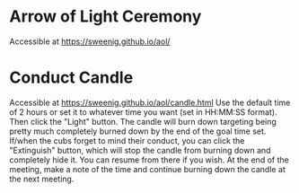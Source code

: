 # Arrow of Light Ceremony
Accessible at https://sweenig.github.io/aol/

# Conduct Candle
Accessible at https://sweenig.github.io/aol/candle.html
Use the default time of 2 hours or set it to whatever time you want (set in HH:MM:SS format). Then click the "Light" button. The candle will burn down targeting being pretty much completely burned down by the end of the goal time set. If/when the cubs forget to mind their conduct, you can click the "Extinguish" button, which will stop the candle from burning down and completely hide it. You can resume from there if you wish. At the end of the meeting, make a note of the time and continue burning down the candle at the next meeting. 
